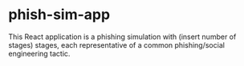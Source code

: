# phish-sim-app
This React application is a phishing simulation with (insert number of stages) stages, each representative of a common phishing/social engineering tactic. 
